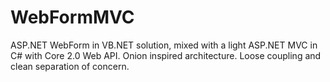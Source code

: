 # WebFormMVC

ASP.NET WebForm in VB.NET solution, mixed with a light ASP.NET MVC in C# with Core 2.0 Web API. Onion inspired architecture. Loose coupling and clean separation of concern.
